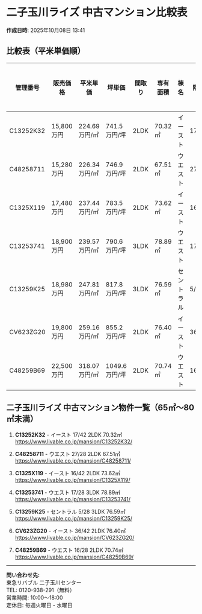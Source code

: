 # 二子玉川ライズ 中古マンション比較表

**作成日時**: 2025年10月08日 13:41

## 比較表（平米単価順）

| 管理番号 | 販売価格 | 平米単価 | 坪単価 | 間取り | 専有面積 | 棟名 | 階数 | 築年月 | 向き | リフォーム | お気に入り | 担当者 |
|---|---|---|---|---|---|---|---|---|---|---|---|---|
| C13252K32 | 15,800万円 | 224.69万円/㎡ | 741.5万円/坪 | 2LDK | 70.32㎡ | イースト | 17/42 | 2010年5月 | 南東 | 無 | 3 | 行方 |
| C48258711 | 15,280万円 | 226.34万円/㎡ | 746.9万円/坪 | 2LDK | 67.51㎡ | ウエスト | 27/28 | 2010年5月 | 西 | 有 | 15 | 山形 |
| C1325X119 | 17,480万円 | 237.44万円/㎡ | 783.5万円/坪 | 2LDK | 73.62㎡ | イースト | 16/42 | 2010年7月 | 北東 | 有 | 3 | 小西 |
| C13253741 | 18,900万円 | 239.57万円/㎡ | 790.6万円/坪 | 3LDK | 78.89㎡ | ウエスト | 17/28 | 2010年5月 | 南東 | 有 | 33 | 行方 |
| C13259K25 | 18,980万円 | 247.81万円/㎡ | 817.8万円/坪 | 3LDK | 76.59㎡ | セントラル | 5/28 | 2010年5月 | 南 | 有 | 6 | 小西 |
| CV623ZG20 | 19,800万円 | 259.16万円/㎡ | 855.2万円/坪 | 2LDK | 76.40㎡ | イースト | 36/42 | 2010年7月 | 北 | 無 | 10 | 行方 |
| C48259B69 | 22,500万円 | 318.07万円/㎡ | 1049.6万円/坪 | 2LDK | 70.74㎡ | ウエスト | 16/28 | 2010年5月 | 西 | 有 | 6 | 小西 |

## 二子玉川ライズ 中古マンション物件一覧（65㎡～80㎡未満）

1. **C13252K32** - イースト 17/42 2LDK 70.32㎡
   https://www.livable.co.jp/mansion/C13252K32/

2. **C48258711** - ウエスト 27/28 2LDK 67.51㎡
   https://www.livable.co.jp/mansion/C48258711/

3. **C1325X119** - イースト 16/42 2LDK 73.62㎡
   https://www.livable.co.jp/mansion/C1325X119/

4. **C13253741** - ウエスト 17/28 3LDK 78.89㎡
   https://www.livable.co.jp/mansion/C13253741/

5. **C13259K25** - セントラル 5/28 3LDK 76.59㎡
   https://www.livable.co.jp/mansion/C13259K25/

6. **CV623ZG20** - イースト 36/42 2LDK 76.40㎡
   https://www.livable.co.jp/mansion/CV623ZG20/

7. **C48259B69** - ウエスト 16/28 2LDK 70.74㎡
   https://www.livable.co.jp/mansion/C48259B69/


---

**問い合わせ先:**  
東急リバブル 二子玉川センター  
TEL: 0120-938-291（無料）  
営業時間: 10:00～18:00  
定休日: 毎週火曜日・水曜日